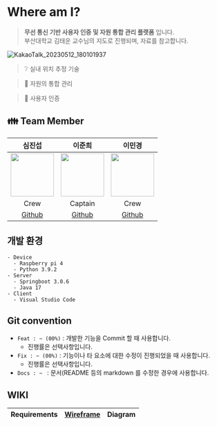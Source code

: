 # Where am I?
> __무선 통신 기반 사용자 인증 및 자원 통합 관리 플랫폼__ 입니다.  
> 부산대학교 김태운 교수님의 지도로 진행되며, 자료를 참고합니다.  

![KakaoTalk_20230512_180101937](https://github.com/Jinseop-Sim/Graduation-Project/assets/71700079/5c71b66f-d2f5-4225-ad3c-a44a89c61fdd)  

> :grey_question: 실내 위치 추정 기술  

> :wrench: 자원의 통합 관리  

> :closed_lock_with_key: 사용자 인증  

## :family: Team Member
<div align="center">

|심진섭|이준희|이민경|
|:-:|:-:|:-:|
|<img src="https://avatars.githubusercontent.com/u/71700079?s=400&u=9e9338f1a22b811003f826b00c9b797a01aea381&v=4" width="100" height="100">|<img src="https://avatars.githubusercontent.com/u/80378041?v=4" width="100" height="100">|<img src="https://avatars.githubusercontent.com/u/48466069?v=4" width="100" height="100">|
|Crew|Captain|Crew|
|[Github](https://github.com/Jinseop-Sim)|[Github](https://github.com/Jun2-Lee)|[Github](https://github.com/leemingyeong)|

</div>

## 개발 환경
```
- Device
  - Raspberry pi 4
  - Python 3.9.2
- Server
  - Springboot 3.0.6
  - Java 17
- Client
  - Visual Studio Code
```
## Git convention
- ```Feat : ~ (00%)``` : 개발한 기능을 Commit 할 때 사용합니다.
   - 진행률은 선택사항입니다.
- ```Fix : ~ (00%)``` : 기능이나 타 요소에 대한 수정이 진행되었을 때 사용합니다.
   - 진행률은 선택사항입니다.
- ```Docs : ~ ``` : 문서(README 등의 markdown 를 수정한 경우에 사용합니다.  

## WIKI
|Requirements|[Wireframe](https://www.figma.com/file/4CnoFLbvaSCYSmbVMEI4f2/Junsimeee?type=design&node-id=1-7&t=aY69yVJI99IghsRi-0)|Diagram|
|:-:|:-:|:-:|
